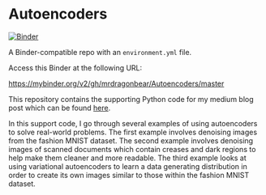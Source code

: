 # Autoencoders

[![Binder](http://mybinder.org/badge_logo.svg)](https://mybinder.org/v2/gh/mrdragonbear/Autoencoders/master)

A Binder-compatible repo with an `environment.yml` file.

Access this Binder at the following URL:

https://mybinder.org/v2/gh/mrdragonbear/Autoencoders/master

This repository contains the supporting Python code for my medium blog post which can be found [here](https://towardsdatascience.com/generating-images-with-autoencoders-77fd3a8dd368).

In this support code, I go through several examples of using autoencoders to solve real-world problems. The first example involves denoising images from the fashion MNIST dataset. The second example involves denoising images of scanned documents which contain creases and dark regions to help make them cleaner and more readable. The third example looks at using variational autoencoders to learn a data generating distribution in order to create its own images similar to those within the fashion MNIST dataset.

